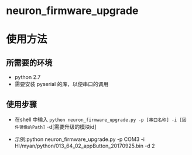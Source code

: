 # neuron_firmware_upgrade

# 使用方法
## 所需要的环境

- python 2.7
- 需要安装 pyserial 的库，以便串口的调用

## 使用步骤

- 在shell 中输入 `python neuron_firmware_upgrade.py -p [串口名称] -i [固件镜像的Path]` -d[需要升级的模块id]

- 示例:python neuron_firmware_upgrade.py -p COM3 -i H:/myan/python/013_64_02_appButton_20170925.bin -d 2

